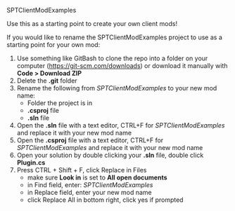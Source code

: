 SPTClientModExamples

Use this as a starting point to create your own client mods!



If you would like to rename the SPTClientModExamples project to use as a starting point for your own mod:

1. Use something like GitBash to clone the repo into a folder on your computer (https://git-scm.com/downloads) or download it manually with **Code > Download ZIP**
2. Delete the **.git** folder
3. Rename the following from _SPTClientModExamples_ to your new mod name:
    * Folder the project is in
    * **.csproj** file
    * **.sln** file
4. Open the **.sln** file with a text editor, CTRL+F for _SPTClientModExamples_ and replace it with your new mod name
5. Open the **.csproj** file with a text editor, CTRL+F for _SPTClientModExamples_ and replace it with your new mod name
6. Open your solution by double clicking your **.sln** file, double click **Plugin.cs**
7. Press CTRL + Shift + F, click Replace in Files
    * make sure **Look in** is set to **All open documents**
    * in Find field, enter: _SPTClientModExamples_
    * in Replace field, enter your new mod name
    * click Replace All in bottom right, click yes if prompted
